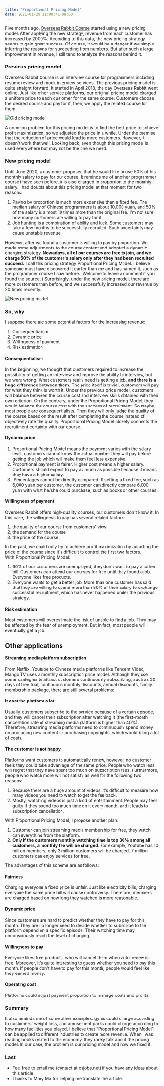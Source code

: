 ```yaml
---
title: "Proportional Pricing Model"
date: 2021-01-29T11:00:41+08:00
---
```


Five months ago, [Overseas Rabbit Course](https://osjobs.net/co/) started using a new pricing model. After applying the new strategy, revenue from each customer has increased by 2000%. According to this data, the new pricing strategy seems to gain great success. Of course, it would be a danger if we simple inferring the reasons for succeeding from numbers. But after such a large improvement in revenue, I still tend to analyze the reasons behind it.

<!--more-->

### Previous pricing model

Overseas Rabbit Course is an interview course for programmers including resume review and mock interview services. The previous pricing model is quite straight forward. It started in April 2018, the day Overseas Rabbit went online. Just like other service platforms, our original pricing model charged a uniform price to each customer for the same course. Customers choose the desired course and pay for it, then, we apply the related course for them. 

![Old pricing model](https://cdn.jsdelivr.net/gh/OSJobs/osjobs-info@master/assets/imgs/old%20price.png)

A common problem for this pricing model is to find the best price to achieve profit maximization, so we adjusted the price in a while. Under the premise that the reduction of price would lead to more customers. However, it doesn't work that well. Looking back, even though this pricing model is used everywhere but may not be the one we need. 


### New pricing model

Until June 2020, a customer proposed that he would like to use 50% of his monthly salary to pay for our course. It reminds me of another programmer course I have seen before. It is also charged in proportion to the monthly salary. I had doubts about this pricing model at that moment for two reasons: 

1. Paying by proportion is much more expensive than a fixed fee. The median salary of Chinese programmers is about 10,000 yuan, and 50% of the salary is almost 10 times more than the original fee. I'm not sure how many customers are willing to pay for it. 
2. Job hunting is a combination of ability and luck. Some customers may take a few months to be successfully recruited. Such uncertainty may cause unstable revenue. 

However, after we found a customer is willing to pay by proportion. We made some adjustments to the course content and adopted a dynamic charging strategy. **Nowadays, all of our courses are free to join, and we charge 50% of the customer's salary only after they had been recruited succeed.** I call this pricing strategy Proportional Pricing Model. I believe someone must have discovered it earlier than me and has named it, such as the programmer course I saw before. (Welcome to leave a comment if you found the source. ) Surprisingly, under the new pricing model, there are more customers than before, and we successfully increased our revenue by 20 times recently.

![New pricing model](https://cdn.jsdelivr.net/gh/OSJobs/osjobs-info@master/assets/imgs/new%20price.png)

### So, why

I suppose there are some potential factors for the increasing revenue:

1. Consequentialism
2. Dynamic price
3. Willingness of payment
4. Risk estimation

#### Consequentialism
In the beginning, we thought that customers required to increase the possibility of getting an interview and improve the ability to interview, but we were wrong. What customers really need is getting a job, **and there is a huge difference between them.** The price itself is trivial, customers will pay for what they think is worth it. Under the previous price model, customers will balance between the course cost and interview skills obtained with their own criterion. On the contrary, under the Proportional Pricing Model, they would balance the course cost with the success of recruitment. So maybe, most people are consequentialists. Then they will only judge the quality of the course based on the result after completing the course instead of objectively rate the quality. Proportional Pricing Model closely connects the recruitment certainty with our course.

#### Dynamic price
1. Proportional Pricing Model means the payment varies with the salary level, customers cannot know the actual number they will pay before getting the job which will make them feel less expensive.
2. Proportional payment is fairer. Higher cost means a higher salary. Customers should expect to pay as much as possible because it means they have a higher salary.
3.  Percentages cannot be directly compared. If setting a fixed fee, such as 6,000 yuan per customer, the customer can directly compare 6,000 yuan with what he/she could purchase, such as books or other courses. 

#### Willingness of payment
Overseas Rabbit offers high-quality courses, but customers don't know it. In this case, the willingness to pay has several related factors: 

1. the quality of our course from customers' view
2. the demand for the course 
3. the price of the course. 

In the past, we could only try to achieve profit maximization by adjusting the price of the course since it's difficult to control the first two factors. With Proportional Pricing Model:

1. 60% of our customers are unemployed, they don't want to pay another bill. Customers can attend our courses for free until they found a job. Everyone likes free products.
2. Everyone wants to get a better job. More than one customer has said that they are willing to spend more than 50% of their salary to exchange successful recruitment, which has never happened under the previous strategy. 

#### Risk estimation
Most customers will overestimate the risk of unable to find a job. They may be affected by the fear of unemployment. But in fact, most people will eventually get a job.

## Other applications

#### Streaming media platform subscription

From Netflix, Youtube to Chinese media platforms like Tencent Video, Mango TV uses a monthly subscription price model. Although they use some strategies to attract customers continuously subscribing, such as 30 days of free trial, continuous monthly discounts, annual discounts, family membership package, there are still several problems:

#### It cost the platform a lot
Usually, customers subscribe to the service because of a certain episode, and they will cancel their subscription after watching it (the first-month cancellation rate of streaming media platform is higher than 40%). Therefore, streaming media platforms need to continuously spend money on producing new content or purchasing copyrights, which would bring a lot of costs.

#### The customer is not happy
Platforms want customers to automatically renew, however, no customer feels they could take advantage of the same price. People who watch less will regret that they have spent too much on subscription fees. Furthermore, people who watch more will not satisfy as well for the following two reasons: 

1. Because there are a huge amount of videos, it’s difficult to measure how many videos you need to watch to get the fee back. 
2. Mostly, watching videos is just a kind of entertainment. People may feel guilty if they spend too much time on it every month, and it leads to subscription cancellation.

With Proportional Pricing Model, I propose another plan:

1. Customer can join streaming media membership for free, they watch can everything from the platform. 
2. **Only if the customers monthly watching time is top 30% among all customers, a monthly fee will be charged**. For example, Youtube has 10 million members, only 3 million customers will be charged. 7 million customers can enjoy services for free. 

The advantages of this scheme are as follows:

#### Fairness
Charging everyone a fixed price is unfair. Just like electricity bills, charging everyone the same price bill will cause controversy. Therefore, members are charged based on how long they watched is more reasonable.

#### Dynamic price
Since customers are hard to predict whether they have to pay for this month. They are no longer need to decide whether to subscribe to the platform depend on a specific episode. Their watching time may unconsciously reach the level of charging.

#### Willingness to pay
Everyone likes free products. who will cancel them when auto-renew is free. Moreover, it's quite interesting to guess whether you need to pay this month. If people don't have to pay for this month, people would feel like they earned money.

#### Operating cost
Platforms could adjust payment proportion to manage costs and profits.

### Summary
It also reminds me of some other examples. gyms could charge according to customers' weight loss, and amusement parks could charge according to how many facilities you played. I believe that "Proportional Pricing Model" can be applied to different industries to create more revenue. When I was reading books related to the economy, they rarely talk about the pricing model. In our case, the problem is our pricing model and now we fixed it.

### Last
- Feel free to email me (contact at osjobs.net) if you have any ideas about this article 
- Thanks to Mary Ma for helping me translate the article.
